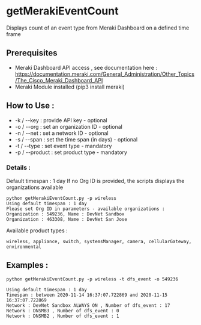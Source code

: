# getMerakiEventCount
Displays count of an event type from Meraki Dashboard  on a defined time frame

## Prerequisites

- Meraki Dashboard API access , see documentation here : https://documentation.meraki.com/General_Administration/Other_Topics/The_Cisco_Meraki_Dashboard_API
- Meraki Module installed (pip3 install meraki)

## How to Use : 

- -k / --key : provide API key - optional
- -o / --org : set an organization ID - optional
- -n / --net : set a network ID - optional
- -s / --span : set the time span (in days) - optional
- -t / --type : set event type - mandatory
- -p / --product : set product type - mandatory
    
### Details :

Default timespan : 1 day 
If no Org ID is provided, the scripts displays the organizations available

    python getMerakiEventCount.py -p wireless
    Using default timespan : 1 day
    Please set Org ID in parameters - available organizations :
    Organization : 549236, Name : DevNet Sandbox
    Organization : 463308, Name : DevNet San Jose


Available product types  :

    wireless, appliance, switch, systemsManager, camera, cellularGateway,  environmental

## Examples : 
    python getMerakiEventCount.py -p wireless -t dfs_event -o 549236
    
    Using default timespan : 1 day
    Timespan : between 2020-11-14 16:37:07.722869 and 2020-11-15 16:37:07.722869
    Network : DevNet Sandbox ALWAYS ON , Number of dfs_event : 17
    Network : DNSMB3 , Number of dfs_event : 0
    Network : DNSMB2 , Number of dfs_event : 1
